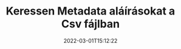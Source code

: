 ---
############################# Static ############################
layout: "auto-gen-signature"
date: 2022-03-01T15:12:22
draft: false
operation: Search
signaturetype: Metadata
fileformat: Csv
productName: Java
lang: hu
productCode: java
otherformats: pdf doc docx docm dot dotm dotx odt ott rtf xls xlsx xlsm xlsb csv ods ots xltx xltm ppt pptx pps ppsx odp otp potx potm pptm ppsm png jpg bmp gif tiff svg webp wmf
breadcrumb: Search Metadata signatures at Csv with Java

############################# Head ############################
head_title: "Keressen Metadata aláírásokat a Csv fájlban a Java programban"
head_description: "A Java használatával kereshet Metadata aláírásokat a Csv fájlokban néhány sornyi kód használatával."

############################# Header ############################
title: "Keressen Metadata aláírásokat a Csv fájlban"
description: "A Java natív API lehetővé teszi a Metadata aláírások keresését a már aláírt Csv fájlokban. Végezzen speciális e-aláírás-keresést a Csv dokumentumaiban néhány sornyi kód használatával."
bg_image: "https://cms.admin.containerize.com/templates/aspose/App_Themes/V3/images/bg/header1.png"
bg_overlay: false
button:
    enable: true

############################# SubMenu ############################
submenu:
    enable: true

    left:
        img_alt: "GroupDocs.Signature for Java"
        image: "https://cms.admin.containerize.com/templates/groupdocs/images/product-logos/90x90-noborder/groupdocsature-java.png"
        product: "GroupDocs.Signature"
        platform: "Java"



############################# About ############################
about:
    enable: true
    title: "A GroupDocs.Signature for Java API-ról"
    content: |
        A [GroupDocs.Signature for Java](https://products.groupdocs.com/signature/java/) biztosítja a Java API-t dokumentumok feldolgozásához különböző aláírástípusok, például szövegek, képek, digitális tanúsítványok, vonalkódok, QR-kódok, bélyegzők vagy metaadatok használatával. A felhasználók hozzáadhatnak, törölhetnek, frissíthetnek, ellenőrizhetnek vagy kereshetnek elektronikus aláírásokban PDF-ekben, MS Word-dokumentumokban, MS Excel-munkafüzetekben, MS PowerPoint-prezentációkban, Adobe Photoshop-fájlokban és különféle képformátumokban, az aláírások tulajdonságainak szükség szerinti testreszabásának további támogatásával.
    

############################# Steps ############################
steps:
    enable: true
    title_left: "Metadata aláírások keresése a {{Fájlformátum}} fájlban"
    content_left: |
        A [GroupDocs.Signature for Java](https://products.groupdocs.com/signature/java/) néhány egyszerű lépés végrehajtásával megkönnyíti a Java fejlesztői számára, hogy Metadata aláírásokat keressenek alkalmazásaik Csv fájljaiban.
        
        * Hozzon létre egy új Signature osztály példányt, és adja meg a forrásdokumentum elérési útját konstruktor paraméterként.
        * Példányosítsa a SearchOptions objektumot igényei szerint, és adja meg a keresési beállításokat.
        * Hívja meg a Signature osztálypéldány keresési metódusát, és adja át neki a SearchOptions-t.
        * A keresési eredményeket az Ön igényei szerint dolgozza fel.

    title_right: "rendszerkövetelmények"
    content_right: |
        A GroupDocs.Signature for Java minden nagyobb platformon és operációs rendszeren támogatott. Mielőtt végrehajtaná az alábbi kódot, győződjön meg arról, hogy a következő előfeltételek telepítve vannak a rendszeren.

        * Operációs rendszerek: Microsoft Windows, Linux, MacOS
        * Fejlesztői környezetek: NetBeans, Intellij IDEA, Eclipse, etc.
        * Java runtime: J2SE 6.0 and above
        * Töltse le a(z) GroupDocs.Signature for Java legújabb verzióját innen: [Maven](https://repository.groupdocs.com/webapp/#/artifacts/browse/tree/General/repo/com/groupdocs/groupdocs-signature)
         
    code: |
        ```java    
        
        // Set up input Csv file
        String filePath = "input.csv";

        // Instantiate Signature for input file
        Signature signature = new Signature(filePath);

        // search for Metadata signatures in Csv document
        List<SpreadsheetMetadataSignature> signatures = signature.search(SpreadsheetMetadataSignature.class, SignatureType.Metadata);

        // process signatures which were found 
        signatures.forEach(item -> System.out.println(item.toString()));


        ```

############################# Demos ############################
demos:
    enable: true
    title: "Metadata elektronikus aláírás keresése Élő bemutató"
    content: |
       A [GroupDocs.Signature App](https://products.groupdocs.app/signature/family) webhelyen azonnal kereshet a dokumentumban különféle elektronikus aláírásokat Csv fájlokhoz.

        
############################# More Formats ############################
more_formats:
    enable: true
    title: "Más Metadata aláírások keresése a Java segítségével"
    content: |
        "Az elektronikus aláírások keresése különböző dokumentumokban. Keresse meg az aláírásokat a népszerű fájlformátumok egyikéből az alábbiak szerint."
    format: 
           
       
back_to_top:
    enable: true
---